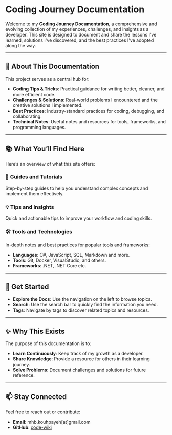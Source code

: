 # Coding Journey Documentation

Welcome to my **Coding Journey Documentation**, a comprehensive and evolving collection of my experiences, challenges, and insights as a developer. This site is designed to document and share the lessons I've learned, solutions I've discovered, and the best practices I've adopted along the way.

---

## 🌟 **About This Documentation**

This project serves as a central hub for:  
- **Coding Tips & Tricks**: Practical guidance for writing better, cleaner, and more efficient code.  
- **Challenges & Solutions**: Real-world problems I encountered and the creative solutions I implemented.  
- **Best Practices**: Industry-standard practices for coding, debugging, and collaborating.  
- **Technical Notes**: Useful notes and resources for tools, frameworks, and programming languages. 

---

## 📚 **What You’ll Find Here**

Here’s an overview of what this site offers:

### 📖 **Guides and Tutorials**
Step-by-step guides to help you understand complex concepts and implement them effectively.

### 💡 **Tips and Insights**
Quick and actionable tips to improve your workflow and coding skills.

### 🛠️ **Tools and Technologies**
In-depth notes and best practices for popular tools and frameworks:  
- **Languages**: C#, JavaScript, SQL, Markdown and more.  
- **Tools**: Git, Docker, VisualStudio, and others.  
- **Frameworks**: .NET, .NET Core etc.  


---

## 🚀 **Get Started**

- **Explore the Docs**: Use the navigation on the left to browse topics.  
- **Search**: Use the search bar to quickly find the information you need.  
- **Tags**: Navigate by tags to discover related topics and resources.  


---

## ✨ **Why This Exists**

The purpose of this documentation is to:  

- **Learn Continuously**: Keep track of my growth as a developer.  
- **Share Knowledge**: Provide a resource for others in their learning journey.  
- **Solve Problems**: Document challenges and solutions for future reference.  

---

## 📫 **Stay Connected**

Feel free to reach out or contribute:  
- **Email**: mhb.kouhpayeh[at]gmail.com  
- **GitHub**: [code-wiki](https://github.com/mkouhpayeh/code-wiki)
